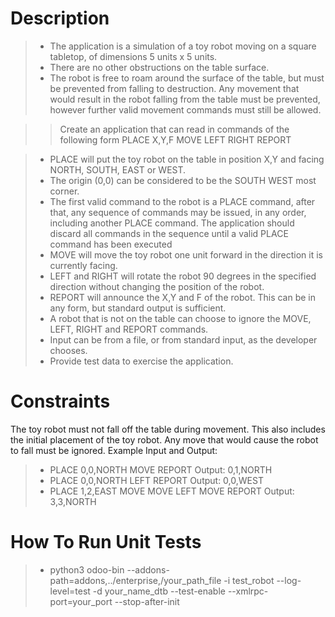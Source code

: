 # Description
>* The application is a simulation of a toy robot moving on a square tabletop, of
dimensions 5 units x 5 units.
>* There are no other obstructions on the table surface.
>* The robot is free to roam around the surface of the table, but must be prevented
from falling to destruction. Any movement that would result in the robot falling
from the table must be prevented, however further valid movement commands
must still be allowed.

>>Create an application that can read in commands of the following form
>>PLACE X,Y,F
>>MOVE
>>LEFT
>>RIGHT
>>REPORT

>* PLACE will put the toy robot on the table in position X,Y and facing NORTH, SOUTH,
EAST or WEST.
>* The origin (0,0) can be considered to be the SOUTH WEST most corner.
>* The first valid command to the robot is a PLACE command, after that, any
sequence of commands may be issued, in any order, including another PLACE
command. The application should discard all commands in the sequence until a
valid PLACE command has been executed
>* MOVE will move the toy robot one unit forward in the direction it is currently facing.
>* LEFT and RIGHT will rotate the robot 90 degrees in the specified direction without
changing the position of the robot.
>* REPORT will announce the X,Y and F of the robot. This can be in any form, but
standard output is sufficient.
>* A robot that is not on the table can choose to ignore the MOVE, LEFT, RIGHT and
REPORT commands.
>* Input can be from a file, or from standard input, as the developer chooses.
>* Provide test data to exercise the application.

# Constraints

The toy robot must not fall off the table during movement. This also includes the initial
placement of the toy robot. Any move that would cause the robot to fall must be ignored.
Example Input and Output:

>* PLACE 0,0,NORTH
MOVE
REPORT
Output: 0,1,NORTH
>* PLACE 0,0,NORTH
LEFT
REPORT
Output: 0,0,WEST
>* PLACE 1,2,EAST
MOVE
MOVE
LEFT
MOVE
REPORT
Output: 3,3,NORTH

# How To Run Unit Tests
>* python3 odoo-bin --addons-path=addons,../enterprise,/your_path_file -i test_robot --log-level=test -d your_name_dtb --test-enable --xmlrpc-port=your_port --stop-after-init
